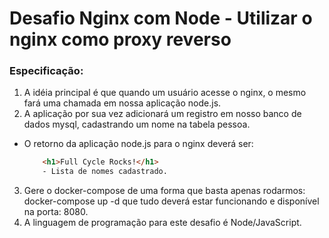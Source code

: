 # Desafio Nginx com Node - Utilizar o nginx como proxy reverso

### Especificação:
1. A idéia principal é que quando um usuário acesse o nginx, o mesmo fará uma chamada em nossa aplicação node.js.
2. A aplicação por sua vez adicionará um registro em nosso banco de dados mysql, cadastrando um nome na tabela pessoa.

- O retorno da aplicação node.js para o nginx deverá ser:

  ```html 
      <h1>Full Cycle Rocks!</h1>
      - Lista de nomes cadastrado.
  ```

3. Gere o docker-compose de uma forma que basta apenas rodarmos: docker-compose up -d que tudo deverá estar funcionando e disponível na porta: 8080.
4. A linguagem de programação para este desafio é Node/JavaScript.
